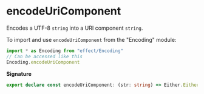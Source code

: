 # encodeUriComponent

Encodes a UTF-8 `string` into a URI component `string`.

To import and use `encodeUriComponent` from the "Encoding" module:

```ts
import * as Encoding from "effect/Encoding"
// Can be accessed like this
Encoding.encodeUriComponent
```

**Signature**

```ts
export declare const encodeUriComponent: (str: string) => Either.Either<string, EncodeException>
```
